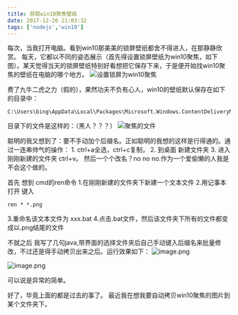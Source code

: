 ```yaml
---
title: 获取win10聚焦壁纸
date: 2017-12-26 21:03:32
tags: ['nodejs','win10']
---
```



每次，当我打开电脑。看到win10那美美的锁屏壁纸都舍不得进入，在那静静欣赏。
每天，它都以不同的姿态展示（首先得设置锁屏壁纸为win10聚焦，如下图）。某天觉得当天的锁屏壁纸特别好看想把它保存下来，于是便开始找win10聚焦的壁纸在电脑的哪个地方。
![设置锁屏为win10聚焦](http://upload-images.jianshu.io/upload_images/6191737-aa6e37f2a860c860.png?imageMogr2/auto-orient/strip%7CimageView2/2/w/1240)


费了九牛二虎之力（假的），果然功夫不负有心人，win10的壁纸默认保存在如下的目录中：

```
C:\Users\bing\AppData\Local\Packages\Microsoft.Windows.ContentDeliveryManager_cw5n1h2txyewy\LocalState\Assets
```
目录下的文件是这样的：（黑人？？？）
![聚焦的文件](http://upload-images.jianshu.io/upload_images/6191737-eaa3958a828aadfa.png?imageMogr2/auto-orient/strip%7CimageView2/2/w/1240)

聪明的我又想到了：要不手动加个后缀名。正如聪明的我想的这样是行得通的。通过一连串帅气的操作：
    1. ctrl+a全选，ctrl+c复制，
    2. 到桌面 新建文件夹 
    3. 进入刚刚新建的文件夹 ctrl+v。
然后一个个改名？no no no.作为一个爱偷懒的人我是不会这个做的。

首先 想到 cmd的ren命令
   1.在刚刚新建的文件夹下新建一个文本文件
   2.用记事本打开  键入  
   ```
   ren * *.png
   ```
   3.重命名该文本文件为 xxx.bat
   4.点击.bat文件，然后该文件夹下所有的文件都变成以.png结尾的文件

不就之后 我写了几句java,带界面的选择文件夹后自己手动键入后缀名来批量修改，不过还是得手动拷贝出来之后。运行效果如下：
![image.png](http://upload-images.jianshu.io/upload_images/6191737-2c45554db973986d.png?imageMogr2/auto-orient/strip%7CimageView2/2/w/1240)

![image.png](http://upload-images.jianshu.io/upload_images/6191737-23ec226da9514a37.png?imageMogr2/auto-orient/strip%7CimageView2/2/w/1240)

可以说是异常的简单。


好了，毕竟上面的都是过去的事了。
最近我在想我要自动拷贝win10聚焦的图片到某个文件夹下。
